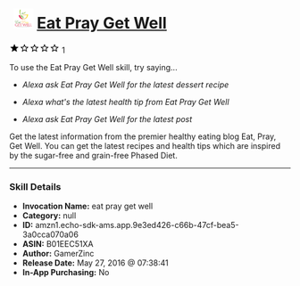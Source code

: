# &nbsp;<img src="skill_icon" alt="Eat Pray Get Well icon" width="36"> [Eat Pray Get Well](http://alexa.amazon.com/#skills/amzn1.echo-sdk-ams.app.9e3ed426-c66b-47cf-bea5-3a0cca070a06)
![1 stars](../../images/ic_star_black_18dp_1x.png)![1 stars](../../images/ic_star_border_black_18dp_1x.png)![1 stars](../../images/ic_star_border_black_18dp_1x.png)![1 stars](../../images/ic_star_border_black_18dp_1x.png)![1 stars](../../images/ic_star_border_black_18dp_1x.png) 1

To use the Eat Pray Get Well skill, try saying...

* *Alexa ask Eat Pray Get Well for the latest dessert recipe*

* *Alexa what's the latest health tip from Eat Pray Get Well*

* *Alexa ask Eat Pray Get Well for the latest post*

Get the latest information from the premier healthy eating blog Eat, Pray, Get Well.  You can get the latest recipes and health tips which are inspired by the sugar-free and grain-free Phased Diet.

***

### Skill Details

* **Invocation Name:** eat pray get well
* **Category:** null
* **ID:** amzn1.echo-sdk-ams.app.9e3ed426-c66b-47cf-bea5-3a0cca070a06
* **ASIN:** B01EEC51XA
* **Author:** GamerZinc
* **Release Date:** May 27, 2016 @ 07:38:41
* **In-App Purchasing:** No
